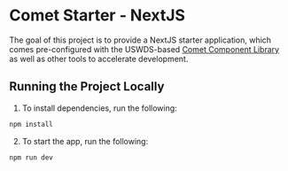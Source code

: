 # Comet Starter - NextJS

The goal of this project is to provide a NextJS starter application, which comes pre-configured with the USWDS-based [Comet Component Library](https://github.com/MetroStar/comet) as well as other tools to accelerate development.

## Running the Project Locally

1. To install dependencies, run the following:

```sh
npm install
```

2. To start the app, run the following:

```sh
npm run dev
```
